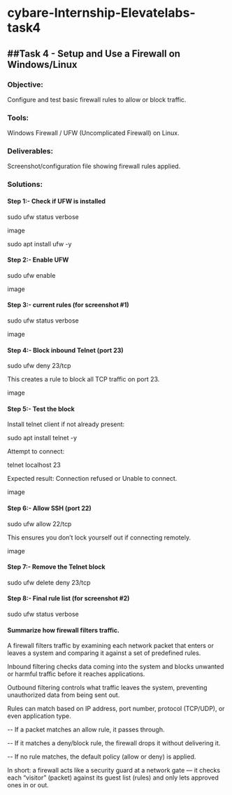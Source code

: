 # cybare-Internship-Elevatelabs-task4

##Task 4 - Setup and Use a Firewall on Windows/Linux
--

### Objective: 

Configure and test basic firewall rules to allow or block traffic.

### Tools: 

Windows Firewall / UFW (Uncomplicated Firewall) on Linux.

### Deliverables: 

Screenshot/configuration file showing firewall rules applied.

### Solutions:

#### Step 1:- Check if UFW is installed

sudo ufw status verbose

image

sudo apt install ufw -y 

#### Step 2:- Enable UFW

sudo ufw enable

image

#### Step 3:- current rules (for screenshot #1)

sudo ufw status verbose

image

#### Step 4:- Block inbound Telnet (port 23)

sudo ufw deny 23/tcp

This creates a rule to block all TCP traffic on port 23.

image

#### Step 5:- Test the block

Install telnet client if not already present:

sudo apt install telnet -y

Attempt to connect:

telnet localhost 23

Expected result: Connection refused or Unable to connect.

image

#### Step 6:- Allow SSH (port 22)

sudo ufw allow 22/tcp

This ensures you don’t lock yourself out if connecting remotely.

image

#### Step 7:- Remove the Telnet block

sudo ufw delete deny 23/tcp

#### Step 8:- Final rule list (for screenshot #2)

sudo ufw status verbose

#### Summarize how firewall filters traffic.

A firewall filters traffic by examining each network packet that enters or leaves a system and comparing it against a set of predefined rules.

Inbound filtering checks data coming into the system and blocks unwanted or harmful traffic before it reaches applications.

Outbound filtering controls what traffic leaves the system, preventing unauthorized data from being sent out.

Rules can match based on IP address, port number, protocol (TCP/UDP), or even application type.

-- If a packet matches an allow rule, it passes through.

-- If it matches a deny/block rule, the firewall drops it without delivering it.

-- If no rule matches, the default policy (allow or deny) is applied.

In short: a firewall acts like a security guard at a network gate — it checks each “visitor” (packet) against its guest list (rules) and only lets approved ones in or out.

